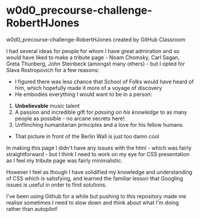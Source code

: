 # w0d0_precourse-challenge-RobertHJones
w0d0_precourse-challenge-RobertHJones created by GitHub Classroom


I had several ideas for people for whom I have great admiration and so would have liked to make a tribute page - Noam Chomsky, Carl Sagan, Greta Thunberg, John Steinbeck (amongst many others) - 
but I opted for Slava Rostropovich for a few reasons:
* I figured there was less chance that School of Folks would have heard of him, which hopefully made it more of a voyage of discovery
* He embodies everything I would want to be in a person: 
1. **Unbelievable** music talent
2. A passion and incredible gift for *passing on his knowledge* to as many people as possible - no arcane secrets here!
3. Unflinching humanitarian principles and a love for his fellow humans
* That picture in front of the Berlin Wall is just too damn cool

In making this page I didn't have any issues with the html - which was fairly straightforward - but I think I need to work on my eye for CSS presentation as I feel my tribute page was fairly minimalistic. 


However I feel as though I have solidified my knowledge and understanding of CSS which is satisfying, and learned the familiar lesson that Googling issues is useful in order to find solutions.


I've been using Github for a while but pushing to this repository made me realise sometimes I need to slow down and think about what I'm doing rather than autopilot!
